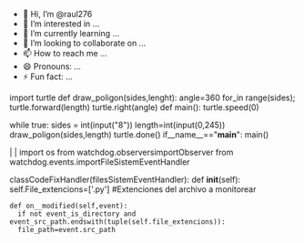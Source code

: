 - 👋 Hi, I’m @raul276
- 👀 I’m interested in ...
- 🌱 I’m currently learning ...
- 💞️ I’m looking to collaborate on ...
- 📫 How to reach me ...
- 😄 Pronouns: ...
- ⚡ Fun fact: ...

<!---
raul276/raul276 is a ✨ special ✨ repository because its `README.md` (this file) appears on your GitHub profile.
You can click the Preview link to take a look at your changes.
--->
import turtle
def draw_poligon(sides,lenght):
angle=360
for_in range(sides);
turtle.forward(length)
turtle.right(angle)
def main():
 turtle.speed(0)

while true:
 sides = int(input("8"))
 length=int(input(0,245))
 draw_poligon(sides,length)
 turtle.done()
 if__name__=="__main__":
 main()

 |
 |
 import os
 from watchdog.observersimportObserver
 from watchdog.events.importFileSistemEventHandler

 classCodeFixHandler(filesSistemEventHandler):
   def __init__(self):
   self.File_extencions=['.py']
   #Extenciones del archivo a monitorear

    def on__modified(self,event):
      if not event_is_directory and event_src_path.endswith(tuple(self.file_extencions)):
      file_path=event.src_path
      
